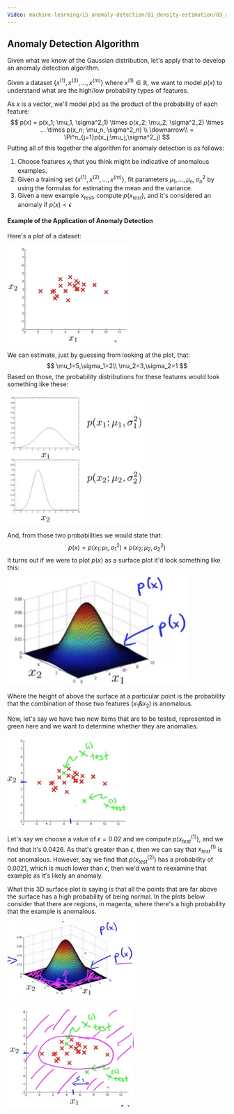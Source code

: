 ```yaml
---
Video: machine-learning/15_anomaly-detection/01_density-estimation/03_algorithm.mp4
---
```


## Anomaly Detection Algorithm

Given what we know of the Gaussian distribution, let's apply that to develop an anomaly detection algorithm.

Given a dataset $\{x^{(1)}, x^{(2)}, …, x^{(m)}\}$ where  $x^{(1)}\in\mathbb{R}$, we want to model $p(x)$ to understand what are the high/low probability types of features.

As $x$ is a vector, we'll model $p(x)$ as the product of the probability of each feature:
$$
p(x) 
= p(x_1; \mu_1, \sigma^2_1) \times
p(x_2; \mu_2, \sigma^2_2) \times ... \times p(x_n; \mu_n, \sigma^2_n) \\
\downarrow\\
= \Pi^n_{j=1}p(x_j;\mu_j,\sigma^2_j)
$$
Putting all of this together the algorithm for anomaly detection is as follows:

1. Choose features $x_i$ that you think might be indicative of anomalous examples.
2. Given a training set $\{x^{(1)}, x^{(2)}, …, x^{(m)}\}$, fit parameters $\mu_1,…,\mu_n,\sigma^2_n$ by using the formulas for estimating the mean and the variance.
3. Given a new example $x_{test}$, compute $p(x_{test})$, and it's considered an anomaly if $p(x)\lt\epsilon$

#### Example of the Application of Anomaly Detection

Here's a plot of a dataset:

![image-20210603173745240](03-algorithm.assets/image-20210603173745240.png)

We can estimate, just by guessing from looking at the plot, that:
$$
\mu_1=5,\sigma_1=2\\
\mu_2=3,\sigma_2=1
$$
Based on those, the probability distributions for these features would look something like these:

![image-20210603174529606](03-algorithm.assets/image-20210603174529606.png)

And, from those two probabilities we would state that:
$$
p(x)=p(x_1; \mu_1, \sigma^2_1) \times p(x_2; \mu_2, \sigma^2_2)
$$
It turns out if we were to plot $p(x)$ as a surface plot it'd look something like this:

<img src="03-algorithm.assets/image-20210603174735314.png" alt="image-20210603174735314" style="zoom:50%;" />

Where the height of above the surface at a particular point is the probability that the combination of those two features ($x_1 \& x_2$) is anomalous.

Now, let's say we have two new items that are to be tested, represented in green here and we want to determine whether they are anomalies.

![image-20210603175005692](03-algorithm.assets/image-20210603175005692.png)

Let's say we choose a value of $\epsilon=0.02$ and we compute $p(x^{(1)}_{test})$, and we find that it's 0.0426. As that's greater than $\epsilon$, then we can say that $x^{(1)}_{test}$ is not anomalous.  However, say we find that $p(x^{(2)}_{test})$ has a probability of 0.0021, which is much lower than $\epsilon$, then we'd want to reexamine that example as it's likely an anomaly.

What this 3D surface plot is saying is that all the points that are far above the surface has a high probability of being normal. In the plots below consider that there are regions, in magenta, where there's a high probability that the example is anomalous.  

![image-20210603175415715](03-algorithm.assets/image-20210603175415715.png)

![image-20210603175715090](03-algorithm.assets/image-20210603175715090.png)

